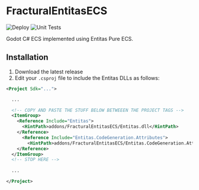 # FracturalEntitasECS

![Deploy](https://github.com/Fractural/FracturalEntitasECS/actions/workflows/deploy.yml/badge.svg) ![Unit Tests](https://github.com/Fractural/FracturalEntitasECS/actions/workflows/tests.yml/badge.svg)

Godot C# ECS implemented using Entitas Pure ECS. 

## Installation

1. Download the latest release
2. Edit your `.csproj` file to include the Entitas DLLs as follows:
 
```XML
<Project Sdk="...">

  ...

  <!-- COPY AND PASTE THE STUFF BELOW BETWEEEN THE PROJECT TAGS -->
  <ItemGroup>
    <Reference Include="Entitas">
      <HintPath>addons/FracturalEntitasECS/Entitas.dll</HintPath>
    </Reference>
      <Reference Include="Entitas.CodeGeneration.Attributes">
        <HintPath>addons/FracturalEntitasECS/Entitas.CodeGeneration.Attributes.dll</HintPath>
    </Reference>
  </ItemGroup>
  <!-- STOP HERE -->
  
  ...

</Project>
```